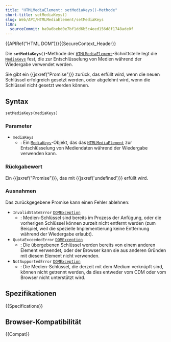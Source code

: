 ```yaml
---
title: "HTMLMediaElement: setMediaKeys()-Methode"
short-title: setMediaKeys()
slug: Web/API/HTMLMediaElement/setMediaKeys
l10n:
  sourceCommit: ba9a6bebd0e7bf1dd6b5c4eed156d8f1748ade0f
---
```


{{APIRef("HTML DOM")}}{{SecureContext_Header}}

Die **`setMediaKeys()`**-Methode der [`HTMLMediaElement`](/de/docs/Web/API/HTMLMediaElement)-Schnittstelle legt die [`MediaKeys`](/de/docs/Web/API/MediaKeys) fest, die zur Entschlüsselung von Medien während der Wiedergabe verwendet werden.

Sie gibt ein {{jsxref("Promise")}} zurück, das erfüllt wird, wenn die neuen Schlüssel erfolgreich gesetzt werden, oder abgelehnt wird, wenn die Schlüssel nicht gesetzt werden können.

## Syntax

```js-nolint
setMediaKeys(mediaKeys)
```

### Parameter

- `mediaKeys`
  - : Ein [`MediaKeys`](/de/docs/Web/API/MediaKeys)-Objekt, das das [`HTMLMediaElement`](/de/docs/Web/API/HTMLMediaElement) zur Entschlüsselung von Mediendaten während der Wiedergabe verwenden kann.

### Rückgabewert

Ein {{jsxref("Promise")}}, das mit {{jsxref('undefined')}} erfüllt wird.

### Ausnahmen

Das zurückgegebene Promise kann einen Fehler ablehnen:

- `InvalidStateError` [`DOMException`](/de/docs/Web/API/DOMException)
  - : Medien-Schlüssel sind bereits im Prozess der Anfügung, oder die vorherigen Schlüssel können zurzeit nicht entfernt werden (zum Beispiel, weil die spezielle Implementierung keine Entfernung während der Wiedergabe erlaubt).
- `QuotaExceededError` [`DOMException`](/de/docs/Web/API/DOMException)
  - : Die übergebenen Schlüssel werden bereits von einem anderen Element verwendet, oder der Browser kann sie aus anderen Gründen mit diesem Element nicht verwenden.
- `NotSupportedError` [`DOMException`](/de/docs/Web/API/DOMException)
  - : Die Medien-Schlüssel, die derzeit mit dem Medium verknüpft sind, können nicht getrennt werden, da dies entweder vom CDM oder vom Browser nicht unterstützt wird.

## Spezifikationen

{{Specifications}}

## Browser-Kompatibilität

{{Compat}}
